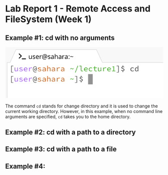 # Lab Report 1 - Remote Access and FileSystem (Week 1)

## Example #1: cd with no arguments
![Image](example1.1)

The command `cd` stands for change directory and it is used to change the current working directory. However, in this example, when no command line arguments are specified, `cd` takes you to the home directory. 

## Example #2: cd with a path to a directory

## Example #3: cd with a path to a file 

## Example #4: 
